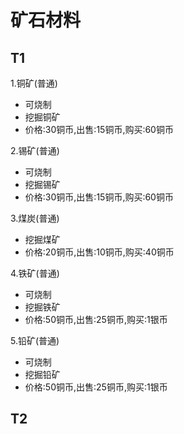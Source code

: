 # 矿石材料

T1
---

1.铜矿(普通)
* 可烧制						
* 挖掘铜矿
* 价格:30铜币,出售:15铜币,购买:60铜币

2.锡矿(普通)
* 可烧制
* 挖掘锡矿
* 价格:30铜币,出售:15铜币,购买:60铜币

3.煤炭(普通)
* 挖掘煤矿
* 价格:20铜币,出售:10铜币,购买:40铜币

4.铁矿(普通)
* 可烧制
* 挖掘铁矿
* 价格:50铜币,出售:25铜币,购买:1银币

5.铅矿(普通)
* 可烧制
* 挖掘铅矿
* 价格:50铜币,出售:25铜币,购买:1银币

T2
---

